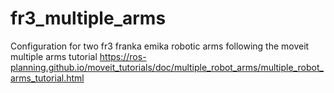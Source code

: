 # fr3_multiple_arms
Configuration for two fr3 franka emika robotic arms following the moveit multiple arms tutorial https://ros-planning.github.io/moveit_tutorials/doc/multiple_robot_arms/multiple_robot_arms_tutorial.html
